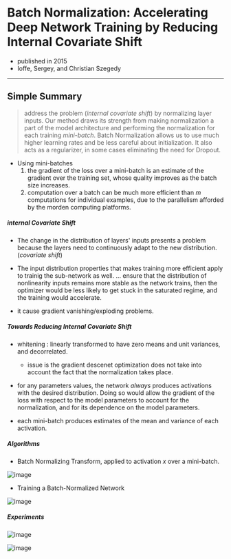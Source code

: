 # Batch Normalization: Accelerating Deep Network Training by Reducing Internal Covariate Shift

- published in 2015
- Ioffe, Sergey, and Christian Szegedy

---

## Simple Summary

> address the problem (_internal covariate shift_) by normalizing layer inputs. Our method draws its strength from making normalization a part of the model architecture and performing the normalization for each training _mini-batch_. Batch Normalization allows us to use much higher learning rates and be less careful about initialization. It also acts as a regularizer, in some cases eliminating the need for Dropout.


- Using mini-batches
	1. the gradient of the loss over a mini-batch is an estimate of the gradient over the training set, whose quality improves as the batch size increases.
	2. computation over a batch can be much more efficient than _m_ computations for individual examples, due to the parallelism afforded by the morden computing platforms.

##### internal Covariate Shift

- The change in the distribution of layers' inputs presents a problem because the layers need to continuously adapt to the new distribution. (_covariate shift_)

- The input distribution properties that makes training more efficient apply to trainig the sub-network as well. ... ensure that the distribution of nonlinearity inputs remains more stable as the network trains, then the optimizer would be less likely to get stuck in the saturated regime, and the training would accelerate. 

- it cause gradient vanishing/exploding problems.

##### Towards Reducing Internal Covariate Shift

- whitening : linearly transformed to have zero means and unit variances, and decorrelated.
	- issue is the gradient descenet optimization does not take into account the fact that the normalization takes place.

- for any parameters values, the network _always_ produces activations with the desired distribution. Doing so would allow the gradient of the loss with respect to the model parameters to account for the normalization, and for its dependence on the model parameters.

- each mini-batch produces estimates of the mean and variance of each activation.

##### Algorithms

- Batch Normalizing Transform, applied to activation _x_ over a mini-batch.

![image](../../images/batch_normalization1.png)

- Training a Batch-Normalized Network

![image](../../images/batch_normalization2.png)


##### Experiments


![image](../../images/batch_normalization3.png)

![image](../../images/batch_normalization4.png)